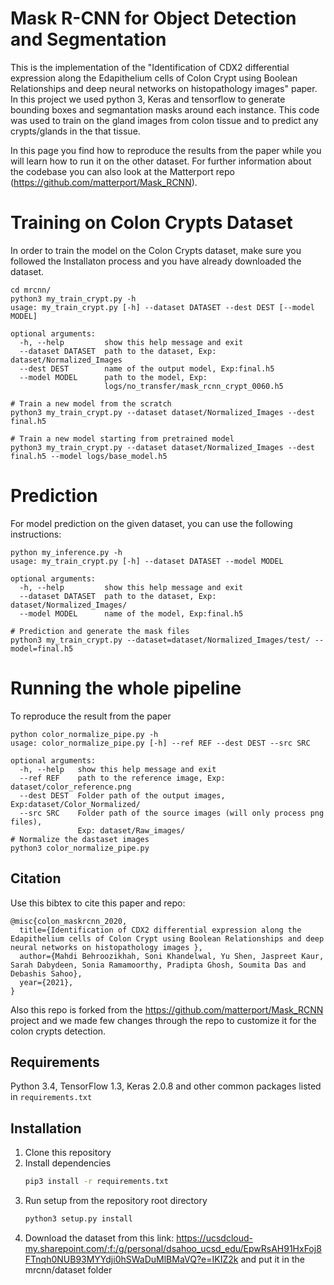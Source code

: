 # Mask R-CNN for Object Detection and Segmentation
This is the implementation of the "Identification of CDX2 differential expression along the Edapithelium cells of Colon Crypt using Boolean Relationships and deep neural networks on histopathology images" paper. In this project we used python 3, Keras and tensorflow to generate bounding boxes and segmantation masks around each instance. This code was used to train on the gland images from colon tissue and to predict any crypts/glands in the that tissue. 

In this page you find how to reproduce the results from the paper while you will learn how to run it on the other dataset.
For further information about the codebase you can also look at the Matterport repo (https://github.com/matterport/Mask_RCNN).


# Training on Colon Crypts Dataset
In order to train the model on the Colon Crypts dataset, make sure you followed the Installaton process and you have already downloaded the dataset.

```
cd mrcnn/
python3 my_train_crypt.py -h
usage: my_train_crypt.py [-h] --dataset DATASET --dest DEST [--model MODEL]

optional arguments:
  -h, --help         show this help message and exit
  --dataset DATASET  path to the dataset, Exp: dataset/Normalized_Images
  --dest DEST        name of the output model, Exp:final.h5
  --model MODEL      path to the model, Exp:
                     logs/no_transfer/mask_rcnn_crypt_0060.h5
 
# Train a new model from the scratch
python3 my_train_crypt.py --dataset dataset/Normalized_Images --dest final.h5

# Train a new model starting from pretrained model
python3 my_train_crypt.py --dataset dataset/Normalized_Images --dest final.h5 --model logs/base_model.h5

```
# Prediction
For model prediction on the given dataset, you can use the following instructions:
```
python my_inference.py -h
usage: my_train_crypt.py [-h] --dataset DATASET --model MODEL

optional arguments:
  -h, --help         show this help message and exit
  --dataset DATASET  path to the dataset, Exp: dataset/Normalized_Images/
  --model MODEL      name of the model, Exp:final.h5

# Prediction and generate the mask files
python3 my_train_crypt.py --dataset=dataset/Normalized_Images/test/ --model=final.h5

```
# Running the whole pipeline
To reproduce the result from the paper 
```
python color_normalize_pipe.py -h
usage: color_normalize_pipe.py [-h] --ref REF --dest DEST --src SRC

optional arguments:
  -h, --help   show this help message and exit
  --ref REF    path to the reference image, Exp: dataset/color_reference.png
  --dest DEST  Folder path of the output images, Exp:dataset/Color_Normalized/
  --src SRC    Folder path of the source images (will only process png files),
               Exp: dataset/Raw_images/
# Normalize the dastaset images
python3 color_normalize_pipe.py 
```
## Citation
Use this bibtex to cite this paper and repo:
```
@misc{colon_maskrcnn_2020,
  title={Identification of CDX2 differential expression along the Edapithelium cells of Colon Crypt using Boolean Relationships and deep neural networks on histopathology images },
  author={Mahdi Behroozikhah, Soni Khandelwal, Yu Shen, Jaspreet Kaur, Sarah Dabydeen, Sonia Ramamoorthy, Pradipta Ghosh, Soumita Das and Debashis Sahoo},
  year={2021},
}
```
Also this repo is forked from the https://github.com/matterport/Mask_RCNN project and we made few changes through the repo to customize it for the colon crypts detection.

## Requirements
Python 3.4, TensorFlow 1.3, Keras 2.0.8 and other common packages listed in `requirements.txt`

## Installation
1. Clone this repository
2. Install dependencies
   ```bash
   pip3 install -r requirements.txt
   ```
3. Run setup from the repository root directory
    ```bash
    python3 setup.py install
    ``` 
4. Download the dataset from this link: https://ucsdcloud-my.sharepoint.com/:f:/g/personal/dsahoo_ucsd_edu/EpwRsAH91HxFoj8FTnqh0NUB93MYYdji0hSWaDuMlBMaVQ?e=IKIZ2k and put it in the mrcnn/dataset folder
